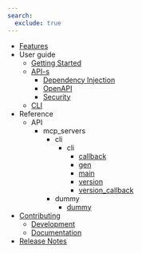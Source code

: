 ```yaml
---
search:
  exclude: true
---
```

- [Features](features.md)
- User guide
    - [Getting Started](user-guide/getting-started/index.md)
    - [API-s](user-guide/api/index.md)
        - [Dependency Injection](user-guide/api/dependency_injection/index.md)
        - [OpenAPI](user-guide/api/openapi/index.md)
        - [Security](user-guide/api/security.md)
    - [CLI](user-guide/cli/index.md)
- Reference
    - API
        - mcp_servers
            - cli
                - cli
                    - [callback](api/mcp_servers/cli/cli/callback.md)
                    - [gen](api/mcp_servers/cli/cli/gen.md)
                    - [main](api/mcp_servers/cli/cli/main.md)
                    - [version](api/mcp_servers/cli/cli/version.md)
                    - [version_callback](api/mcp_servers/cli/cli/version_callback.md)
            - dummy
                - [dummy](api/mcp_servers/dummy/dummy.md)
- [Contributing](contributing/index.md)
    - [Development](contributing/CONTRIBUTING.md)
    - [Documentation](contributing/docs.md)
- [Release Notes](release.md)